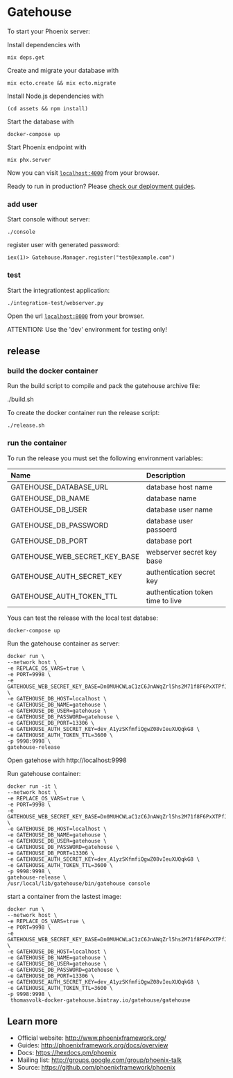 # Gatehouse

To start your Phoenix server:

Install dependencies with

    mix deps.get

Create and migrate your database with

    mix ecto.create && mix ecto.migrate

Install Node.js dependencies with

    (cd assets && npm install)

Start the database with

    docker-compose up

Start Phoenix endpoint with

    mix phx.server

Now you can visit [`localhost:4000`](http://localhost:4000) from your browser.

Ready to run in production? Please [check our deployment guides](http://www.phoenixframework.org/docs/deployment).

### add user

Start console without server:

    ./console

register user with generated password:

    iex(1)> Gatehouse.Manager.register("test@example.com")

### test

Start the integrationtest application:

    ./integration-test/webserver.py

Open the url [`localhost:8000`](http://localhost:8000) from your browser.

ATTENTION: Use the 'dev' environment for testing only!

## release

### build the docker container

Run the build script to compile and pack the gatehouse archive file:

   ./build.sh

To create the docker container run the release script:

    ./release.sh

### run the container

To run the release you must set the following environment variables:

| Name                             | Description                        |
|:-------------------------------- |:-----------------------------------|
| GATEHOUSE_DATABASE_URL           |  database host name                |
| GATEHOUSE_DB_NAME                |  database name                     |
| GATEHOUSE_DB_USER                |  database user name                |
| GATEHOUSE_DB_PASSWORD            |  database user passoerd            |
| GATEHOUSE_DB_PORT                |  database port                     |
| GATEHOUSE_WEB_SECRET_KEY_BASE    |  webserver secret key base         |
| GATEHOUSE_AUTH_SECRET_KEY        |  authentication secret key         |
| GATEHOUSE_AUTH_TOKEN_TTL         |  authentication token time to live |


Yous can test the release with the local test databse:

    docker-compose up

Run the gatehouse container as server:

    docker run \
    --network host \
    -e REPLACE_OS_VARS=true \
    -e PORT=9998 \
    -e GATEHOUSE_WEB_SECRET_KEY_BASE=Dn0MUHCWLaC1zC6JnAWqZrl5hs2M71f8F6PxXTPfJXAc8Lv82OYcV/uwuB42YA9K \
    -e GATEHOUSE_DB_HOST=localhost \
    -e GATEHOUSE_DB_NAME=gatehouse \
    -e GATEHOUSE_DB_USER=gatehouse \
    -e GATEHOUSE_DB_PASSWORD=gatehouse \
    -e GATEHOUSE_DB_PORT=13306 \
    -e GATEHOUSE_AUTH_SECRET_KEY=dev_A1yzSKfmfiQgwZ08vIeuXUQqkG8 \
    -e GATEHOUSE_AUTH_TOKEN_TTL=3600 \
    -p 9998:9998 \
    gatehouse-release

Open gatehose with http://localhost:9998

Run gatehouse container:

    docker run -it \
    --network host \
    -e REPLACE_OS_VARS=true \
    -e PORT=9998 \
    -e GATEHOUSE_WEB_SECRET_KEY_BASE=Dn0MUHCWLaC1zC6JnAWqZrl5hs2M71f8F6PxXTPfJXAc8Lv82OYcV/uwuB42YA9K \
    -e GATEHOUSE_DB_HOST=localhost \
    -e GATEHOUSE_DB_NAME=gatehouse \
    -e GATEHOUSE_DB_USER=gatehouse \
    -e GATEHOUSE_DB_PASSWORD=gatehouse \
    -e GATEHOUSE_DB_PORT=13306 \
    -e GATEHOUSE_AUTH_SECRET_KEY=dev_A1yzSKfmfiQgwZ08vIeuXUQqkG8 \
    -e GATEHOUSE_AUTH_TOKEN_TTL=3600 \
    -p 9998:9998 \
    gatehouse-release \
    /usr/local/lib/gatehouse/bin/gatehouse console

start a container from the lastest image:

    docker run \
    --network host \
    -e REPLACE_OS_VARS=true \
    -e PORT=9998 \
    -e GATEHOUSE_WEB_SECRET_KEY_BASE=Dn0MUHCWLaC1zC6JnAWqZrl5hs2M71f8F6PxXTPfJXAc8Lv82OYcV/uwuB42YA9K \
    -e GATEHOUSE_DB_HOST=localhost \
    -e GATEHOUSE_DB_NAME=gatehouse \
    -e GATEHOUSE_DB_USER=gatehouse \
    -e GATEHOUSE_DB_PASSWORD=gatehouse \
    -e GATEHOUSE_DB_PORT=13306 \
    -e GATEHOUSE_AUTH_SECRET_KEY=dev_A1yzSKfmfiQgwZ08vIeuXUQqkG8 \
    -e GATEHOUSE_AUTH_TOKEN_TTL=3600 \
    -p 9998:9998 \
     thomasvolk-docker-gatehouse.bintray.io/gatehouse/gatehouse



## Learn more

  * Official website: http://www.phoenixframework.org/
  * Guides: http://phoenixframework.org/docs/overview
  * Docs: https://hexdocs.pm/phoenix
  * Mailing list: http://groups.google.com/group/phoenix-talk
  * Source: https://github.com/phoenixframework/phoenix
